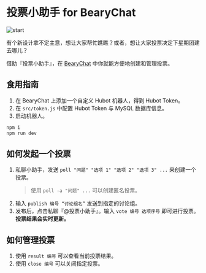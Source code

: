 # 投票小助手 for BearyChat

![start](https://i.loli.net/2018/10/26/5bd32448d0da7.jpg)

有个新设计拿不定主意，想让大家帮忙瞧瞧？或者，想让大家投票决定下星期团建去哪儿？

借助『投票小助手』，在 [BearyChat](https://bearychat.com) 中你就能方便地创建和管理投票。

## 食用指南
1. 在 BearyChat 上添加一个自定义 Hubot 机器人，得到 Hubot Token。
2. 在 `src/token.js` 中配置 Hubot Token 与 MySQL 数据库信息。
3. 启动机器人。
  ```bash
  npm i
  npm run dev
  ```

## 如何发起一个投票
1. 私聊小助手，发送 `poll "问题" "选项 1" "选项 2" "选项 3" ...` 来创建一个投票。
   > 使用 `poll -a "问题" ...` 可以创建匿名投票。
2. 输入 `publish 编号 “讨论组名”` 发送到指定的讨论组。
3. 发布后，点击私聊『@投票小助手』。输入 `vote 编号 选项序号` 即可进行投票。
   **投票结果会实时更新。**

## 如何管理投票
1. 使用 `result 编号` 可以查看当前投票结果。
2. 使用 `close 编号` 可以关闭指定投票。
